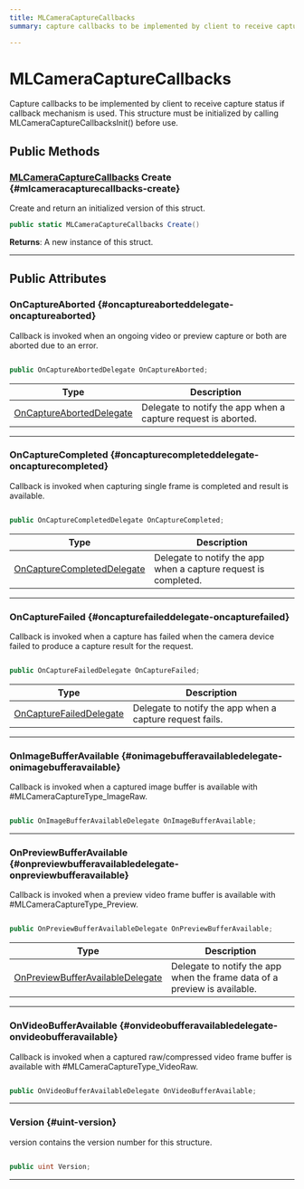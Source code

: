 ```yaml
---
title: MLCameraCaptureCallbacks
summary: capture callbacks to be implemented by client to receive capture status if callback mechanism is used. this structure must be initialized by calling mlcameracapturecallbacksinit before use. 

---
```


# MLCameraCaptureCallbacks




Capture callbacks to be implemented by client to receive capture status if callback mechanism is used. This structure must be initialized by calling MLCameraCaptureCallbacksInit() before use.   





## Public Methods

### [MLCameraCaptureCallbacks](/versioned_docs/version-31-Aug-2023/unity-api/api/UnityEngine.XR.MagicLeap/MLCameraBase/NativeBindings/UnityEngine.XR.MagicLeap.MLCameraBase.NativeBindings.MLCameraCaptureCallbacks.md) Create {#mlcameracapturecallbacks-create}

Create and return an initialized version of this struct. 

```csharp
public static MLCameraCaptureCallbacks Create()
```






**Returns**: A new instance of this struct.



-----------

## Public Attributes

### OnCaptureAborted {#oncaptureaborteddelegate-oncaptureaborted}

Callback is invoked when an ongoing video or preview capture or both are aborted due to an error. 

```csharp

public OnCaptureAbortedDelegate OnCaptureAborted;

```

| Type | Description  | 
|--|--|
| [OnCaptureAbortedDelegate](/versioned_docs/version-31-Aug-2023/unity-api/api/UnityEngine.XR.MagicLeap/MLCameraBase/UnityEngine.XR.MagicLeap.MLCameraBase.md#delegate-void-oncaptureaborteddelegate) | Delegate to notify the app when a capture request is aborted.  |





-----------

### OnCaptureCompleted {#oncapturecompleteddelegate-oncapturecompleted}

Callback is invoked when capturing single frame is completed and result is available. 

```csharp

public OnCaptureCompletedDelegate OnCaptureCompleted;

```

| Type | Description  | 
|--|--|
| [OnCaptureCompletedDelegate](/versioned_docs/version-31-Aug-2023/unity-api/api/UnityEngine.XR.MagicLeap/MLCameraBase/UnityEngine.XR.MagicLeap.MLCameraBase.md#delegate-void-oncapturecompleteddelegate) | Delegate to notify the app when a capture request is completed.  |





-----------

### OnCaptureFailed {#oncapturefaileddelegate-oncapturefailed}

Callback is invoked when a capture has failed when the camera device failed to produce a capture result for the request. 

```csharp

public OnCaptureFailedDelegate OnCaptureFailed;

```

| Type | Description  | 
|--|--|
| [OnCaptureFailedDelegate](/versioned_docs/version-31-Aug-2023/unity-api/api/UnityEngine.XR.MagicLeap/MLCameraBase/UnityEngine.XR.MagicLeap.MLCameraBase.md#delegate-void-oncapturefaileddelegate) | Delegate to notify the app when a capture request fails.  |





-----------

### OnImageBufferAvailable {#onimagebufferavailabledelegate-onimagebufferavailable}

Callback is invoked when a captured image buffer is available with #MLCameraCaptureType&#95;ImageRaw. 

```csharp

public OnImageBufferAvailableDelegate OnImageBufferAvailable;

```






-----------

### OnPreviewBufferAvailable {#onpreviewbufferavailabledelegate-onpreviewbufferavailable}

Callback is invoked when a preview video frame buffer is available with #MLCameraCaptureType&#95;Preview. 

```csharp

public OnPreviewBufferAvailableDelegate OnPreviewBufferAvailable;

```

| Type | Description  | 
|--|--|
| [OnPreviewBufferAvailableDelegate](/versioned_docs/version-31-Aug-2023/unity-api/api/UnityEngine.XR.MagicLeap/MLCameraBase/UnityEngine.XR.MagicLeap.MLCameraBase.md#delegate-void-onpreviewbufferavailabledelegate) | Delegate to notify the app when the frame data of a preview is available.  |





-----------

### OnVideoBufferAvailable {#onvideobufferavailabledelegate-onvideobufferavailable}

Callback is invoked when a captured raw/compressed video frame buffer is available with #MLCameraCaptureType&#95;VideoRaw. 

```csharp

public OnVideoBufferAvailableDelegate OnVideoBufferAvailable;

```






-----------

### Version {#uint-version}

version contains the version number for this structure. 

```csharp

public uint Version;

```






-----------


